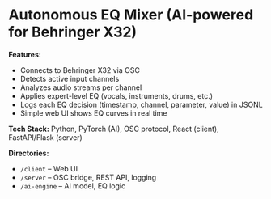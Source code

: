 # Autonomous EQ Mixer (AI-powered for Behringer X32)

**Features:**
- Connects to Behringer X32 via OSC
- Detects active input channels
- Analyzes audio streams per channel
- Applies expert-level EQ (vocals, instruments, drums, etc.)
- Logs each EQ decision (timestamp, channel, parameter, value) in JSONL
- Simple web UI shows EQ curves in real time

**Tech Stack:** Python, PyTorch (AI), OSC protocol, React (client), FastAPI/Flask (server)

**Directories:**
- `/client` – Web UI
- `/server` – OSC bridge, REST API, logging
- `/ai-engine` – AI model, EQ logic